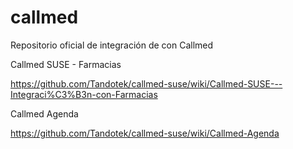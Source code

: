 # callmed
Repositorio oficial de integración de con Callmed

Callmed SUSE - Farmacias

https://github.com/Tandotek/callmed-suse/wiki/Callmed-SUSE---Integraci%C3%B3n-con-Farmacias


Callmed Agenda 

https://github.com/Tandotek/callmed-suse/wiki/Callmed-Agenda


